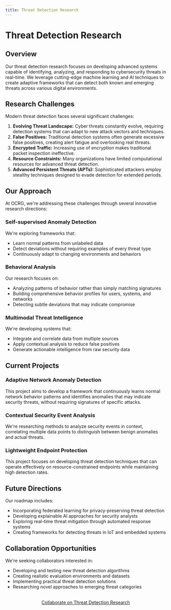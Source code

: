 ```yaml
---
title: Threat Detection Research
---
```


# Threat Detection Research

## Overview

Our threat detection research focuses on developing advanced systems capable of identifying, analyzing, and responding to cybersecurity threats in real-time. We leverage cutting-edge machine learning and AI techniques to create adaptive frameworks that can detect both known and emerging threats across various digital environments.

## Research Challenges

Modern threat detection faces several significant challenges:

1. **Evolving Threat Landscape:** Cyber threats constantly evolve, requiring detection systems that can adapt to new attack vectors and techniques.
2. **False Positives:** Traditional detection systems often generate excessive false positives, creating alert fatigue and overlooking real threats.
3. **Encrypted Traffic:** Increasing use of encryption makes traditional packet inspection ineffective.
4. **Resource Constraints:** Many organizations have limited computational resources for advanced threat detection.
5. **Advanced Persistent Threats (APTs):** Sophisticated attackers employ stealthy techniques designed to evade detection for extended periods.

## Our Approach

At OCRG, we're addressing these challenges through several innovative research directions:

### Self-supervised Anomaly Detection

We're exploring frameworks that:

- Learn normal patterns from unlabeled data
- Detect deviations without requiring examples of every threat type
- Continuously adapt to changing environments and behaviors

### Behavioral Analysis

Our research focuses on:

- Analyzing patterns of behavior rather than simply matching signatures
- Building comprehensive behavior profiles for users, systems, and networks
- Detecting subtle deviations that may indicate compromise

### Multimodal Threat Intelligence

We're developing systems that:

- Integrate and correlate data from multiple sources
- Apply contextual analysis to reduce false positives
- Generate actionable intelligence from raw security data

## Current Projects

### Adaptive Network Anomaly Detection

This project aims to develop a framework that continuously learns normal network behavior patterns and identifies anomalies that may indicate security threats, without requiring signatures of specific attacks.

### Contextual Security Event Analysis

We're researching methods to analyze security events in context, correlating multiple data points to distinguish between benign anomalies and actual threats.

### Lightweight Endpoint Protection

This project focuses on developing threat detection techniques that can operate effectively on resource-constrained endpoints while maintaining high detection rates.

## Future Directions

Our roadmap includes:

- Incorporating federated learning for privacy-preserving threat detection
- Developing explainable AI approaches for security analysts
- Exploring real-time threat mitigation through automated response systems
- Creating frameworks for detecting threats in IoT and embedded systems

## Collaboration Opportunities

We're seeking collaborators interested in:

- Developing and testing new threat detection algorithms
- Creating realistic evaluation environments and datasets
- Implementing practical threat detection solutions
- Researching novel approaches to emerging threat categories

<div style="text-align: center; margin: 2rem 0;">
  <a href="contact.md" class="btn btn-primary">Collaborate on Threat Detection Research</a>
</div> 